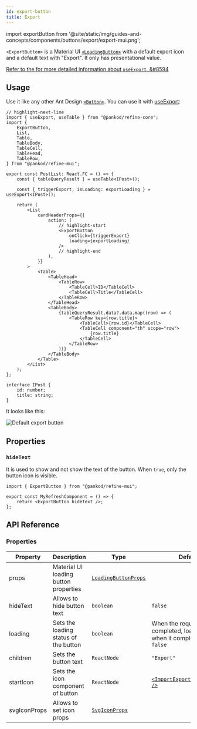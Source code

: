 ```yaml
---
id: export-button
title: Export
---
```


import exportButton from '@site/static/img/guides-and-concepts/components/buttons/export/export-mui.png';

`<ExportButton>` is a Material UI [`<LoadingButton>`][button] with a default export icon and a default text with "Export". It only has presentational value.

[Refer to the for more detailed information about `useExport`. &#8594][useexport]

## Usage

Use it like any other Ant Design [`<Button>`][button]. You can use it with [useExport][useexport]:

```tsx title="/src/pages/posts/list.tsx"
// highlight-next-line
import { useExport, useTable } from "@pankod/refine-core";
import {
    ExportButton,
    List,
    Table,
    TableBody,
    TableCell,
    TableHead,
    TableRow,
} from "@pankod/refine-mui";

export const PostList: React.FC = () => {
    const { tableQueryResult } = useTable<IPost>();

    const { triggerExport, isLoading: exportLoading } = useExport<IPost>();

    return (
        <List
            cardHeaderProps={{
                action: (
                    // highlight-start
                    <ExportButton
                        onClick={triggerExport}
                        loading={exportLoading}
                    />
                    // highlight-end
                ),
            }}
        >
            <Table>
                <TableHead>
                    <TableRow>
                        <TableCell>ID</TableCell>
                        <TableCell>Title</TableCell>
                    </TableRow>
                </TableHead>
                <TableBody>
                    {tableQueryResult.data?.data.map((row) => (
                        <TableRow key={row.title}>
                            <TableCell>{row.id}</TableCell>
                            <TableCell component="th" scope="row">
                                {row.title}
                            </TableCell>
                        </TableRow>
                    ))}
                </TableBody>
            </Table>
        </List>
    );
};

interface IPost {
    id: number;
    title: string;
}
```

It looks like this:

<div class="img-container">
    <div class="window">
        <div class="control red"></div>
        <div class="control orange"></div>
        <div class="control green"></div>
    </div>
    <img src={exportButton} alt="Default export button" />
</div>

## Properties

### `hideText`

It is used to show and not show the text of the button. When `true`, only the button icon is visible.

```tsx
import { ExportButton } from "@pankod/refine-mui";

export const MyRefreshComponent = () => {
    return <ExportButton hideText />;
};
```

## API Reference

### Properties

| Property     | Description                           | Type                                                                                 | Default                                                                                                                                        |
| ------------ | ------------------------------------- | ------------------------------------------------------------------------------------ | ---------------------------------------------------------------------------------------------------------------------------------------------- |
| props        | Material UI loading button properties | [`LoadingButtonProps`](https://mui.com/material-ui/api/loading-button/#main-content) |                                                                                                                                                |
| hideText     | Allows to hide button text            | `boolean`                                                                            | `false`                                                                                                                                        |
| loading      | Sets the loading status of the button | `boolean`                                                                            | When the request is not completed, loading is `true`, when it completes it's `false`                                                           |
| children     | Sets the button text                  | `ReactNode`                                                                          | `"Export"`                                                                                                                                     |
| startIcon    | Sets the icon component of button     | `ReactNode`                                                                          | [`<ImportExportOutlinedIcon />`](https://mui.com/material-ui/material-icons/?theme=Outlined&query=import+export&selected=ImportExportOutlined) |
| svgIconProps | Allows to set icon props              | [`SvgIconProps`](https://mui.com/material-ui/api/svg-icon/#props)                    |                                                                                                                                                |

[button]: https://mui.com/material-ui/api/loading-button/#main-content
[useexport]: /api-reference/core/hooks/import-export/useExport.md
